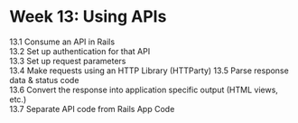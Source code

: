 # Week 13: Using APIs

13.1 Consume an API in Rails  
13.2 Set up authentication for that API  
13.3 Set up request parameters  
13.4 Make requests using an HTTP Library (HTTParty)
13.5 Parse response data & status code  
13.6 Convert the response into application specific output (HTML views, etc.)  
13.7 Separate API code from Rails App Code  

